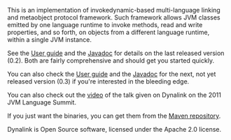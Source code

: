This is an implementation of invokedynamic-based multi-language linking and
metaobject protocol framework. Such framework allows JVM classes emitted by
one language runtime to invoke methods, read and write properties, and so
forth, on objects from a different language runtime, within a single JVM
instance.

See the [User guide](https://github.com/szegedi/dynalink/wiki) and the
[Javadoc](http://szegedi.github.com/dynalink/0.2/javadoc/index.html) for details
on the last released version (0.2). Both are fairly comprehensive and should get 
you started quickly.

You can also check the [User guide](https://github.com/szegedi/dynalink/wiki/Home-0.3)
and the [Javadoc](http://szegedi.github.com/dynalink/0.3/javadoc/index.html) for the
next, not yet released version (0.3) if you're interested in the bleeding edge.

You can also check out the [video](http://medianetwork.oracle.com/media/show/17012)
of the talk given on Dynalink on the 2011 JVM Language Summit.

If you just want the binaries, you can get them from the 
[Maven repository](http://search.maven.org/#browse%7C-362742625).

Dynalink is Open Source software, licensed under the Apache 2.0 license.

